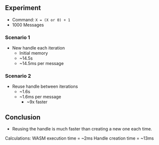 ## Experiment

- Command: `X = (X or 0) + 1`
- 1000 Messages

### Scenario 1

- New handle each iteration
  - Initial memory
  - ~14.5s
  - ~14.5ms per message

### Scenario 2

- Reuse handle between iterations
  - ~1.6s
  - ~1.6ms per message
    - ~9x faster

## Conclusion

- Reusing the handle is much faster than creating a new one each time.

Calculations:
WASM execution time = ~2ms
Handle creation time = ~13ms
